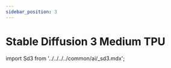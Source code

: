```yaml
---
sidebar_position: 3
---
```


# Stable Diffusion 3 Medium TPU

import Sd3 from '../../../../common/ai/\_sd3.mdx';

<Sd3 />
